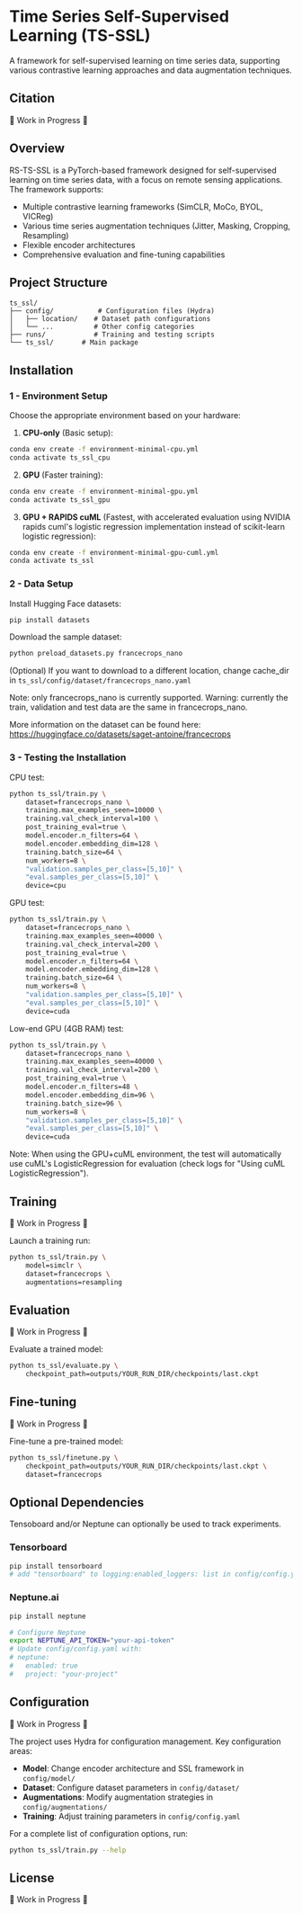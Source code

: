 # Time Series Self-Supervised Learning (TS-SSL)

A framework for self-supervised learning on time series data, supporting various contrastive learning approaches and data augmentation techniques.

## Citation

🚧 Work in Progress 🚧

## Overview

RS-TS-SSL is a PyTorch-based framework designed for self-supervised learning on time series data, with a focus on remote sensing applications. The framework supports:

- Multiple contrastive learning frameworks (SimCLR, MoCo, BYOL, VICReg)
- Various time series augmentation techniques (Jitter, Masking, Cropping, Resampling)
- Flexible encoder architectures
- Comprehensive evaluation and fine-tuning capabilities

## Project Structure

```
ts_ssl/
├── config/           # Configuration files (Hydra)
│   ├── location/    # Dataset path configurations
│   └── ...          # Other config categories
├── runs/            # Training and testing scripts
└── ts_ssl/       # Main package
```

## Installation

### 1 - Environment Setup

Choose the appropriate environment based on your hardware:

1. **CPU-only** (Basic setup):
```bash
conda env create -f environment-minimal-cpu.yml
conda activate ts_ssl_cpu
```

2. **GPU** (Faster training):
```bash
conda env create -f environment-minimal-gpu.yml
conda activate ts_ssl_gpu
```

3. **GPU + RAPIDS cuML** (Fastest, with accelerated evaluation using NVIDIA rapids cuml's logistic regression implementation instead of scikit-learn logistic regression):
```bash
conda env create -f environment-minimal-gpu-cuml.yml
conda activate ts_ssl
```

### 2 - Data Setup

Install Hugging Face datasets:
```bash
pip install datasets
```

Download the sample dataset:
```python
python preload_datasets.py francecrops_nano
```

(Optional) If you want to download to a different location, change cache_dir in `ts_ssl/config/dataset/francecrops_nano.yaml`

Note: only francecrops_nano is currently supported.
Warning: currently the train, validation and test data are the same in francecrops_nano.

More information on the dataset can be found here: https://huggingface.co/datasets/saget-antoine/francecrops

### 3 - Testing the Installation

CPU test:
```bash
python ts_ssl/train.py \
    dataset=francecrops_nano \
    training.max_examples_seen=10000 \
    training.val_check_interval=100 \
    post_training_eval=true \
    model.encoder.n_filters=64 \
    model.encoder.embedding_dim=128 \
    training.batch_size=64 \
    num_workers=8 \
    "validation.samples_per_class=[5,10]" \
    "eval.samples_per_class=[5,10]" \
    device=cpu
```

GPU test:
```bash
python ts_ssl/train.py \
    dataset=francecrops_nano \
    training.max_examples_seen=40000 \
    training.val_check_interval=200 \
    post_training_eval=true \
    model.encoder.n_filters=64 \
    model.encoder.embedding_dim=128 \
    training.batch_size=64 \
    num_workers=8 \
    "validation.samples_per_class=[5,10]" \
    "eval.samples_per_class=[5,10]" \
    device=cuda
```
Low-end GPU (4GB RAM) test:
```bash
python ts_ssl/train.py \
    dataset=francecrops_nano \
    training.max_examples_seen=40000 \
    training.val_check_interval=200 \
    post_training_eval=true \
    model.encoder.n_filters=48 \
    model.encoder.embedding_dim=96 \
    training.batch_size=96 \
    num_workers=8 \
    "validation.samples_per_class=[5,10]" \
    "eval.samples_per_class=[5,10]" \
    device=cuda
```

Note: When using the GPU+cuML environment, the test will automatically use cuML's LogisticRegression for evaluation (check logs for "Using cuML LogisticRegression").

## Training

🚧 Work in Progress 🚧

Launch a training run:
```bash
python ts_ssl/train.py \
    model=simclr \
    dataset=francecrops \
    augmentations=resampling
```

## Evaluation

🚧 Work in Progress 🚧

Evaluate a trained model:
```bash
python ts_ssl/evaluate.py \
    checkpoint_path=outputs/YOUR_RUN_DIR/checkpoints/last.ckpt
```

## Fine-tuning

🚧 Work in Progress 🚧

Fine-tune a pre-trained model:
```bash
python ts_ssl/finetune.py \
    checkpoint_path=outputs/YOUR_RUN_DIR/checkpoints/last.ckpt \
    dataset=francecrops
```

## Optional Dependencies

Tensoboard and/or Neptune can optionally be used to track experiments.

### Tensorboard
```bash
pip install tensorboard
# add "tensorboard" to logging:enabled_loggers: list in config/config.yaml 
```

### Neptune.ai
```bash
pip install neptune

# Configure Neptune
export NEPTUNE_API_TOKEN="your-api-token"
# Update config/config.yaml with:
# neptune:
#   enabled: true
#   project: "your-project"
```

## Configuration

🚧 Work in Progress 🚧

The project uses Hydra for configuration management. Key configuration areas:

- **Model**: Change encoder architecture and SSL framework in `config/model/`
- **Dataset**: Configure dataset parameters in `config/dataset/`
- **Augmentations**: Modify augmentation strategies in `config/augmentations/`
- **Training**: Adjust training parameters in `config/config.yaml`

For a complete list of configuration options, run:
```bash
python ts_ssl/train.py --help
```

## License

🚧 Work in Progress 🚧
